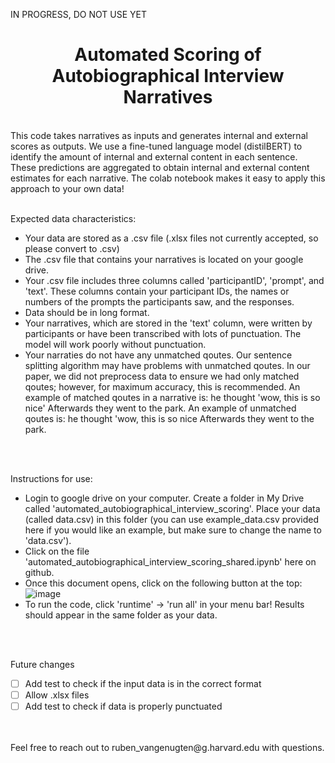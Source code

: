 IN PROGRESS, DO NOT USE YET

<h1 align="center">Automated Scoring of Autobiographical Interview Narratives </h1>

<br />
This code takes narratives as inputs and generates internal and external scores as outputs. We  use a fine-tuned language model (distilBERT) to identify the amount of internal and external content in each sentence. These predictions are aggregated to obtain internal and external content estimates for each narrative. The colab notebook makes it easy to apply this approach to your own data!

<br />
<br />

Expected data characteristics:
 - Your data are stored as a .csv file (.xlsx files not currently accepted, so please convert to .csv)
 - The .csv file that contains your narratives is located on your google drive.
 - Your .csv file includes three columns called 'participantID', 'prompt', and 'text'. These columns contain your participant IDs, the names or numbers of the prompts the participants saw, and the responses. 
 - Data should be in long format.
 - Your narratives, which are stored in the 'text' column, were written by participants or have been transcribed with lots of punctuation. The model will work poorly without punctuation.
 - Your narraties do not have any unmatched qoutes. Our sentence splitting algorithm may have problems with unmatched qoutes. In our paper, we did not preprocess data to ensure we had only matched qoutes; however, for maximum accuracy, this is recommended. An example of matched qoutes in a narrative is: he thought 'wow, this is so nice' Afterwards they went to the park. An example of unmatched qoutes is: he thought 'wow, this is so nice Afterwards they went to the park. 

<br />
<br />

Instructions for use:
  - Login to google drive on your computer. Create a folder in My Drive called 'automated_autobiographical_interview_scoring'. Place your data (called data.csv) in this folder (you can use example_data.csv provided here if you would like an example, but make sure to change the name to 'data.csv').
  - Click on the file 'automated_autobiographical_interview_scoring_shared.ipynb' here on github.
  - Once this document opens, click on the following button at the top:
    <br />
    ![image](https://user-images.githubusercontent.com/43548396/149639845-ef10888e-0090-45c1-9062-bc6fbe09a18e.png)
    <br />
   - To run the code, click 'runtime' -> 'run all' in your menu bar! Results should appear in the same folder as your data. 

<br />
<br />

Future changes
- [ ] Add test to check if the input data is in the correct format
- [ ] Allow .xlsx files
- [ ] Add test to check if data is properly punctuated

<br />
<br /> 
Feel free to reach out to ruben_vangenugten@g.harvard.edu with questions.



